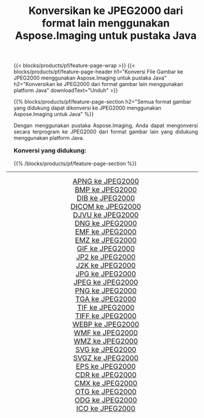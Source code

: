 ﻿---
title: Konversikan ke JPEG2000 dari format lain menggunakan Aspose.Imaging untuk pustaka Java 
weight: 3920
url: /id/java/conversion/to/jpeg2000/ 
lang: id
langdirlevel: 2
locales: zh-hans,ja,it,ru,de,es,fr,nl,id,lt,pl,pt,vi,tr,ko,zh-hant,ar,hi,th,sv,cs,uk,he
description: Menggunakan Aspose.Imaging Anda dapat mengonversi ke JPEG2000 dari format lain menggunakan Java
---

{{< blocks/products/pf/feature-page-wrap >}}
{{< blocks/products/pf/feature-page-header h1="Konversi File Gambar ke JPEG2000 menggunakan Aspose.Imaging untuk pustaka Java" h2="Konversikan ke JPEG2000 dari format gambar lain menggunakan platform Java" downloadText="Unduh" >}}


{{% blocks/products/pf/feature-page-section  h2="Semua format gambar yang didukung dapat dikonversi ke JPEG2000 menggunakan Aspose.Imaging untuk Java" %}}
<p align=justify>Dengan menggunakan pustaka Aspose.Imaging, Anda dapat mengonversi secara terprogram ke JPEG2000 dari format gambar lain yang didukung menggunakan platform Java.</p>
<h3 style="margin-top:16px;">
Konversi yang didukung:
</h3>
{{% /blocks/products/pf/feature-page-section %}}
<div class="container-fluid productfamilypage bg-gray">
    <div class="convertypes bg-gray agp-content section">
        <div class="container">
		<hr style="margin-left:-20px;"/>
		<div class="row other-converters" style="gap: 10px;font-size: 19px;text-align:center;">
		    <div class='col-md-3 other-converter remove-lp remove-rp'><a href="/imaging/id/java/conversion/apng-to-jpeg2000/" style="padding:15px;">APNG ke JPEG2000</a></div>
<div class='col-md-3 other-converter remove-lp remove-rp'><a href="/imaging/id/java/conversion/bmp-to-jpeg2000/" style="padding:15px;">BMP ke JPEG2000</a></div>
<div class='col-md-3 other-converter remove-lp remove-rp'><a href="/imaging/id/java/conversion/dib-to-jpeg2000/" style="padding:15px;">DIB ke JPEG2000</a></div>
<div class='col-md-3 other-converter remove-lp remove-rp'><a href="/imaging/id/java/conversion/dicom-to-jpeg2000/" style="padding:15px;">DICOM ke JPEG2000</a></div>
<div class='col-md-3 other-converter remove-lp remove-rp'><a href="/imaging/id/java/conversion/djvu-to-jpeg2000/" style="padding:15px;">DJVU ke JPEG2000</a></div>
<div class='col-md-3 other-converter remove-lp remove-rp'><a href="/imaging/id/java/conversion/dng-to-jpeg2000/" style="padding:15px;">DNG ke JPEG2000</a></div>
<div class='col-md-3 other-converter remove-lp remove-rp'><a href="/imaging/id/java/conversion/emf-to-jpeg2000/" style="padding:15px;">EMF ke JPEG2000</a></div>
<div class='col-md-3 other-converter remove-lp remove-rp'><a href="/imaging/id/java/conversion/emz-to-jpeg2000/" style="padding:15px;">EMZ ke JPEG2000</a></div>
<div class='col-md-3 other-converter remove-lp remove-rp'><a href="/imaging/id/java/conversion/gif-to-jpeg2000/" style="padding:15px;">GIF ke JPEG2000</a></div>
<div class='col-md-3 other-converter remove-lp remove-rp'><a href="/imaging/id/java/conversion/jp2-to-jpeg2000/" style="padding:15px;">JP2 ke JPEG2000</a></div>
<div class='col-md-3 other-converter remove-lp remove-rp'><a href="/imaging/id/java/conversion/j2k-to-jpeg2000/" style="padding:15px;">J2K ke JPEG2000</a></div>
<div class='col-md-3 other-converter remove-lp remove-rp'><a href="/imaging/id/java/conversion/jpg-to-jpeg2000/" style="padding:15px;">JPG ke JPEG2000</a></div>
<div class='col-md-3 other-converter remove-lp remove-rp'><a href="/imaging/id/java/conversion/jpeg-to-jpeg2000/" style="padding:15px;">JPEG ke JPEG2000</a></div>
<div class='col-md-3 other-converter remove-lp remove-rp'><a href="/imaging/id/java/conversion/png-to-jpeg2000/" style="padding:15px;">PNG ke JPEG2000</a></div>
<div class='col-md-3 other-converter remove-lp remove-rp'><a href="/imaging/id/java/conversion/tga-to-jpeg2000/" style="padding:15px;">TGA ke JPEG2000</a></div>
<div class='col-md-3 other-converter remove-lp remove-rp'><a href="/imaging/id/java/conversion/tif-to-jpeg2000/" style="padding:15px;">TIF ke JPEG2000</a></div>
<div class='col-md-3 other-converter remove-lp remove-rp'><a href="/imaging/id/java/conversion/tiff-to-jpeg2000/" style="padding:15px;">TIFF ke JPEG2000</a></div>
<div class='col-md-3 other-converter remove-lp remove-rp'><a href="/imaging/id/java/conversion/webp-to-jpeg2000/" style="padding:15px;">WEBP ke JPEG2000</a></div>
<div class='col-md-3 other-converter remove-lp remove-rp'><a href="/imaging/id/java/conversion/wmf-to-jpeg2000/" style="padding:15px;">WMF ke JPEG2000</a></div>
<div class='col-md-3 other-converter remove-lp remove-rp'><a href="/imaging/id/java/conversion/wmz-to-jpeg2000/" style="padding:15px;">WMZ ke JPEG2000</a></div>
<div class='col-md-3 other-converter remove-lp remove-rp'><a href="/imaging/id/java/conversion/svg-to-jpeg2000/" style="padding:15px;">SVG ke JPEG2000</a></div>
<div class='col-md-3 other-converter remove-lp remove-rp'><a href="/imaging/id/java/conversion/svgz-to-jpeg2000/" style="padding:15px;">SVGZ ke JPEG2000</a></div>
<div class='col-md-3 other-converter remove-lp remove-rp'><a href="/imaging/id/java/conversion/eps-to-jpeg2000/" style="padding:15px;">EPS ke JPEG2000</a></div>
<div class='col-md-3 other-converter remove-lp remove-rp'><a href="/imaging/id/java/conversion/cdr-to-jpeg2000/" style="padding:15px;">CDR ke JPEG2000</a></div>
<div class='col-md-3 other-converter remove-lp remove-rp'><a href="/imaging/id/java/conversion/cmx-to-jpeg2000/" style="padding:15px;">CMX ke JPEG2000</a></div>
<div class='col-md-3 other-converter remove-lp remove-rp'><a href="/imaging/id/java/conversion/otg-to-jpeg2000/" style="padding:15px;">OTG ke JPEG2000</a></div>
<div class='col-md-3 other-converter remove-lp remove-rp'><a href="/imaging/id/java/conversion/odg-to-jpeg2000/" style="padding:15px;">ODG ke JPEG2000</a></div>
<div class='col-md-3 other-converter remove-lp remove-rp'><a href="/imaging/id/java/conversion/ico-to-jpeg2000/" style="padding:15px;">ICO ke JPEG2000</a></div>
                </div>
        </div>
    </div>
</div>
<br/>

